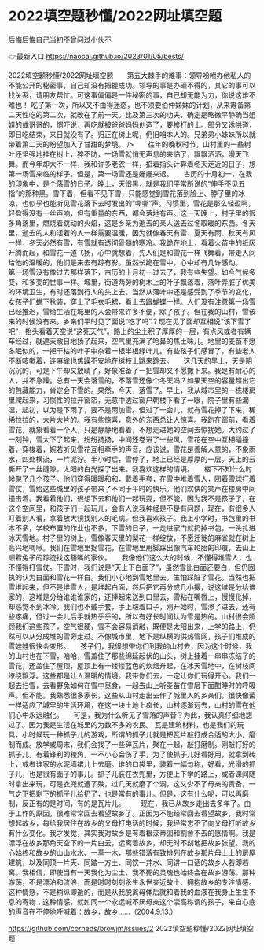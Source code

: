 # 2022填空题秒懂/2022网址填空题
后悔后悔自己当初不曾问过小伙不

👉最新入口 https://naocai.github.io/2023/01/05/bests/

2022填空题秒懂/2022网址填空题　　第五大棘手的难事：领导吩咐办他私人的不能公开的秘密事，自己却没有把握成功。领导的事是办砸不得的，其它的事可以找关系，请朋友帮忙。可这事偏偏是一件秘密的事，自己却无能为力，你说这难不难也！
吃了第一次，所以又不由得迷惑，也不须要伯仲姊妹的计划，从来筹备第二天性吃的第二次，就改在了前一天。比及第三次的功夫，确定是略微平静确当姐姐的或哥哥的，恫吓说，再吃就被爸爸妈妈创造了，要挨打的士。部分又诱哄道，即日吃结束，来日就没有了。归正在树上呢，仍旧咱本人的。兄弟弟小妹妹所以就带着第二天的盼望加入了甘甜的梦境。
/>　　往年的晚秋时节，山村里的一些树叶还坚强地挂在树上，猝不防，一场雪就悄无声息的来临了，飘飘洒洒，漫天飞舞。而今年却大不一样，我和许多老农一样，掐着指头计算着冬天走近的日子，想第一场雪来临的样子。但是，第一场雪还是姗姗来迟。　　古历的十月初一，在我的印象中，是个落雪的日子。晚上，天很黑，就是我们平常所说的“伸手不见五指”的那种黑。雪下着，但看不见下雪，只能感觉到雪花落到脸上、脖子里的冰凉，也似乎也能听见雪花落下去时发出的“嘶嘶”声。习惯里，雪花是那么轻盈啊，轻盈得没有一丝声响，但有重量的东西，都会落地有声。这一天晚上，村子里的很多角落里，燃烧着跳动的火焰，这是乡亲为逝去的亲人送去过冬取暖的东西。冬天里，逝去的人和活着的人一样需要温暖，因为就像春天有雷、夏天有雨、秋天有风一样，冬天必然有雪，有雪就有透彻骨髓的寒冷。我跪在地上，看着火苗中的纸灰升腾而起，和雪花一道飞扬，心中就想着，先人们是和雪花一样飞舞着，带走人间给他的温暖的，他们是来去有踪有影。虽然长跪在雪中，心中却有几许感动。　　第一场雪没有像过去那样落下，古历的十月初一过去了，我有些失望。如今气候多变，和多变的世事一样。城里，街道两旁的树木上的叶子飘落着，落叶弄脏了优美的环境卫生，有时还落到行人的头上去。当然从落叶中还是感受到了季节的变化，女孩子们蜕下秋装，穿上了毛衣毛裙，看上去跟蝴蝶一样。人们没有注意第一场雪已经推迟，雪给生活在城里的人会带来许多不便，除了孩子。但在我的山村，雪该来的时候没有来，乡亲们平时见了面说“吃了吗”？现在见了面却互相说“该下雪了吧”，抬头看着天空说“这死天气”。路上的尘土积了厚厚的一层，有点风或者有辆车经过，就遮天敝日地扬了起来，空气里充满了呛鼻的焦土味儿。地里的麦苗不愿冬眠似的，一把干枯的叶子中杂着一根半根绿叶儿。有些孩子们感冒了，有些老人不断咳嗽着，连麻雀也焦躁不安地在树枝上跳来跳去。　　这几天的早上，天是阴沉沉的，可是下午却又放晴了，好象准备了一把雪却又不愿撒下来。我是有耐心的人，并不急躁。总有一天会落雪的，不落雪还像个冬天吗？如果天空的容量超出它的包藏能力，肯定会下雪的。果然，今天，落雪了。早上，我从城市里的一栋楼房里爬起来，习惯性的拉开窗帘，无意中透过窗户朝楼下看了一眼，院子里有些潮湿，起初，以为是下雨了，要不是雨加雪。但过了一会儿，就有雪花掉了下来，稀稀拉拉的，大片大片的。我有些惊喜，意外的东西总让人惊喜。我趴在窗前，看着雪花，就象看着一个人，只是静静地看着，不想走进她的空间去惊扰她。大约过了一刻钟，雪大下了起来，纷纷扬扬，中间还卷进了一些风，雪花在空中互相碰撞着，穿梭着，婉若听见雪花互相牵手的声音。应该说，雪花是善解人意的，不象雨水，四处横流，一片泥泞。半小时后，雪停了，地上已经是厚厚的一层。天上的云撕开了一丝缝隙，太阳的白光探了出来。我喜欢这样的情境。　　楼下不知什么时候聚了几个孩子。他们穿得暖暖和和，戴着手套，在雪中堆着雪人，团着雪球打着雪仗，雪给这些城里的孩子带来了不同于平时的快乐。他们欢快的笑声在楼房中间撞击着。我看着他们，很想下去和他们一起玩耍，但不能，因为我不是孩子了，在这个空间里，和孩子们一起玩儿，会有人说我神经是不是有问题，现在，有很多人盯着别人看，拿着放大镜找别人的毛病。但我喜欢孩子。我上小学时，书包里的书本不多，学校布置的作业也不多，下雪的日子，一走进家门就扔掉书包，一头扎进冰天雪地。村子里的树上，雪像春天里的梨花一样绽放，不愿迁徙的麻雀就在树上高兴地啁啾。我们在雪地里捉雪花，在雪地里用脚踩出像汽车轮胎的印痕，去山上顺着兔子的踪迹找这豁嘴的家伙。　　我像他们这么大的时候，不懂得堆雪人，也不懂得打雪仗。下雪时，我们说是“天上下白面了”，虽然雪比白面还要白，但仍固执的认为白面和雪花一样白。我们小心地到雪地里去，生怕踩脏了雪花。当然也把雪堆起来，但不是堆雪人，是堆起白面，然后把它再分成几小撮，说这堆是分给谁家的，这堆是分给谁谁谁家的，还捧起来送到口里去，雪粘在嘴唇上，慢慢化掉，却感觉不到冰冷。我们也不戴手套，手上皲着口子，刚开始时，雪渗了进去，还有些疼痛，但过一会儿后手就热乎乎的，所以有好长时间认为雪是热的。山村很会照顾我们这些孩子，空气很硬，雪不会容易消融，既便是太阳出来，上学的路上，仍然可以从分成堆的雪旁走过。不像城市里，地下是纵横的供热管网，孩子们堆成的雪娃娃很快会变形。　　孩子们，我很想带你们到我的山村去，因为这个时候，我的山村也在下雪，哈哈，雪盖住了那些绵延起伏的山头，树上挂着一串串冻结了的雪花，还盖住了屋顶，屋顶上有一缕缕蓝色的炊烟升起，在冰天雪地中，在树枝间缭绕飘浮。这些都是让人温暖的情境。我带你们去，一定让你们玩得开心。我们一起去扫雪，去看野兔如何在雪中觅食，一起去山上听麦苗在雪层下面酣睡时的呼吸声。但不能。我熟悉很多家长，这些从山村走出去作了城里人的乡亲们，很快像菌一样适应了城里的生活环境，在这一块土地上疯长，山村逐渐远去，山村的雪在他们心中永远融化。　　可是，我为什么听见了雪落的声音？为此，我认真仔细地想过了。因为我是生活在城里的为数不多的农民。
瓦是建筑材料，也是我们的玩具，小时候玩一种抓子儿的游戏，所谓的抓子儿就是把瓦片敲打成合适的大小，磨制而成。放学或周末，我们会找了一些碎瓦片，聚在一起，敲打磨制。刚敲打好的抓子儿，有着锋利的棱角，一不小心会伤了手，为了使抓子儿好看好用，就拿到砖上，或者谁家的水泥墙裙儿上去磨。谁的口袋里，装着一幅匀称，好看，光滑的抓子儿，也是很有面子的事儿。抓子儿装在衣兜里，方便上下学的路上，或者课间随时拿出来玩，可是衣兜就遭了殃，过几天就磨了个洞，这又少不了母亲的责备，一气之下把剩下的抓子儿给扔了，也是常有的事儿。但是，这有什么呢，可以再磨制，反正有的是时间，有的是瓦片儿。
　　现在，我已从故乡走出去多年了。由于工作的原因，很难常常回去看望故乡了。正因为不能经常回去看望故乡，我时常想起故乡，每给我居住在故乡的父母打电话的时候，我经常忘不了向父母打听故乡有什么变化。我才发觉，其实我对故乡是有着根深蒂固和割舍不去的感情啊。我是漂浮在故乡那角天空下的一片白云，远离着故乡，却无时不刻地把故乡张望。我的心始终和故乡的山山水水、一草一木，那些错落有致排列在故乡那片母土上的房屋建筑，以及同顶一片天、同踏一方土、同饮一井水、同讲一口话的故乡人若即若离。我相信，即使当有一天我化为尘土，我不死的灵魂也始终会在故乡游荡。那种游荡，不是漂泊和流浪，而是时时刻刻永生永世亲近故土、拥抱故乡的专注情感。这种情感，不是稍纵即逝的，而是从我脱离母体后就和着我的血液在我身上生生不息的寄物；这种情感，就如同一个永远喊不厌母亲这个崇高称谓的孩子，来自心底的声音在不停地呼喊着：故乡，故乡……（2004.9.13.）

https://github.com/corneds/browjm/issues/2
2022填空题秒懂/2022网址填空题
